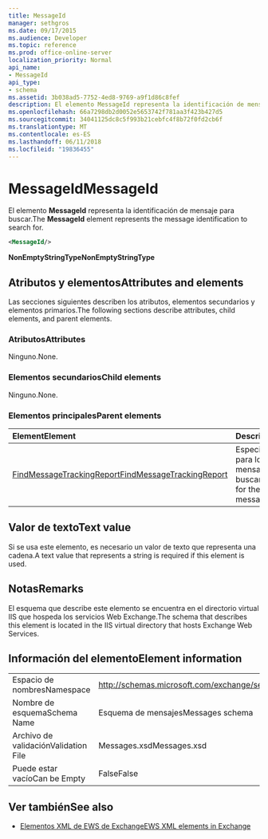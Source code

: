 ```yaml
---
title: MessageId
manager: sethgros
ms.date: 09/17/2015
ms.audience: Developer
ms.topic: reference
ms.prod: office-online-server
localization_priority: Normal
api_name:
- MessageId
api_type:
- schema
ms.assetid: 3b038ad5-7752-4ed8-9769-a9f1d86c8fef
description: El elemento MessageId representa la identificación de mensaje para buscar.
ms.openlocfilehash: 66a7298db2d0052e5653742f781aa3f423b427d5
ms.sourcegitcommit: 34041125dc8c5f993b21cebfc4f8b72f0fd2cb6f
ms.translationtype: MT
ms.contentlocale: es-ES
ms.lasthandoff: 06/11/2018
ms.locfileid: "19836455"
---
```

# <a name="messageid"></a><span data-ttu-id="a7b01-103">MessageId</span><span class="sxs-lookup"><span data-stu-id="a7b01-103">MessageId</span></span>

<span data-ttu-id="a7b01-104">El elemento **MessageId** representa la identificación de mensaje para buscar.</span><span class="sxs-lookup"><span data-stu-id="a7b01-104">The **MessageId** element represents the message identification to search for.</span></span> 
  
```XML
<MessageId/>
```

 <span data-ttu-id="a7b01-105">**NonEmptyStringType**</span><span class="sxs-lookup"><span data-stu-id="a7b01-105">**NonEmptyStringType**</span></span>
## <a name="attributes-and-elements"></a><span data-ttu-id="a7b01-106">Atributos y elementos</span><span class="sxs-lookup"><span data-stu-id="a7b01-106">Attributes and elements</span></span>

<span data-ttu-id="a7b01-107">Las secciones siguientes describen los atributos, elementos secundarios y elementos primarios.</span><span class="sxs-lookup"><span data-stu-id="a7b01-107">The following sections describe attributes, child elements, and parent elements.</span></span>
  
### <a name="attributes"></a><span data-ttu-id="a7b01-108">Atributos</span><span class="sxs-lookup"><span data-stu-id="a7b01-108">Attributes</span></span>

<span data-ttu-id="a7b01-109">Ninguno.</span><span class="sxs-lookup"><span data-stu-id="a7b01-109">None.</span></span>
  
### <a name="child-elements"></a><span data-ttu-id="a7b01-110">Elementos secundarios</span><span class="sxs-lookup"><span data-stu-id="a7b01-110">Child elements</span></span>

<span data-ttu-id="a7b01-111">Ninguno.</span><span class="sxs-lookup"><span data-stu-id="a7b01-111">None.</span></span>
  
### <a name="parent-elements"></a><span data-ttu-id="a7b01-112">Elementos principales</span><span class="sxs-lookup"><span data-stu-id="a7b01-112">Parent elements</span></span>

|<span data-ttu-id="a7b01-113">**Element**</span><span class="sxs-lookup"><span data-stu-id="a7b01-113">**Element**</span></span>|<span data-ttu-id="a7b01-114">**Descripción**</span><span class="sxs-lookup"><span data-stu-id="a7b01-114">**Description**</span></span>|
|:-----|:-----|
|[<span data-ttu-id="a7b01-115">FindMessageTrackingReport</span><span class="sxs-lookup"><span data-stu-id="a7b01-115">FindMessageTrackingReport</span></span>](findmessagetrackingreport.md) <br/> |<span data-ttu-id="a7b01-116">Especifica los criterios para los tipos de mensajes para buscar.</span><span class="sxs-lookup"><span data-stu-id="a7b01-116">Specifies criteria for the types of messages to find.</span></span>  <br/> |
   
## <a name="text-value"></a><span data-ttu-id="a7b01-117">Valor de texto</span><span class="sxs-lookup"><span data-stu-id="a7b01-117">Text value</span></span>

<span data-ttu-id="a7b01-118">Si se usa este elemento, es necesario un valor de texto que representa una cadena.</span><span class="sxs-lookup"><span data-stu-id="a7b01-118">A text value that represents a string is required if this element is used.</span></span>
  
## <a name="remarks"></a><span data-ttu-id="a7b01-119">Notas</span><span class="sxs-lookup"><span data-stu-id="a7b01-119">Remarks</span></span>

<span data-ttu-id="a7b01-120">El esquema que describe este elemento se encuentra en el directorio virtual IIS que hospeda los servicios Web Exchange.</span><span class="sxs-lookup"><span data-stu-id="a7b01-120">The schema that describes this element is located in the IIS virtual directory that hosts Exchange Web Services.</span></span>
  
## <a name="element-information"></a><span data-ttu-id="a7b01-121">Información del elemento</span><span class="sxs-lookup"><span data-stu-id="a7b01-121">Element information</span></span>

|||
|:-----|:-----|
|<span data-ttu-id="a7b01-122">Espacio de nombres</span><span class="sxs-lookup"><span data-stu-id="a7b01-122">Namespace</span></span>  <br/> |http://schemas.microsoft.com/exchange/services/2006/messages  <br/> |
|<span data-ttu-id="a7b01-123">Nombre de esquema</span><span class="sxs-lookup"><span data-stu-id="a7b01-123">Schema Name</span></span>  <br/> |<span data-ttu-id="a7b01-124">Esquema de mensajes</span><span class="sxs-lookup"><span data-stu-id="a7b01-124">Messages schema</span></span>  <br/> |
|<span data-ttu-id="a7b01-125">Archivo de validación</span><span class="sxs-lookup"><span data-stu-id="a7b01-125">Validation File</span></span>  <br/> |<span data-ttu-id="a7b01-126">Messages.xsd</span><span class="sxs-lookup"><span data-stu-id="a7b01-126">Messages.xsd</span></span>  <br/> |
|<span data-ttu-id="a7b01-127">Puede estar vacío</span><span class="sxs-lookup"><span data-stu-id="a7b01-127">Can be Empty</span></span>  <br/> |<span data-ttu-id="a7b01-128">False</span><span class="sxs-lookup"><span data-stu-id="a7b01-128">False</span></span>  <br/> |
   
## <a name="see-also"></a><span data-ttu-id="a7b01-129">Ver también</span><span class="sxs-lookup"><span data-stu-id="a7b01-129">See also</span></span>



- [<span data-ttu-id="a7b01-130">Elementos XML de EWS de Exchange</span><span class="sxs-lookup"><span data-stu-id="a7b01-130">EWS XML elements in Exchange</span></span>](ews-xml-elements-in-exchange.md)

